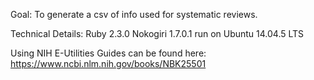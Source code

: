 Goal: To generate a csv of info used for systematic reviews.

Technical Details:
Ruby 2.3.0
Nokogiri 1.7.0.1
run on Ubuntu 14.04.5 LTS

Using NIH E-Utilities
Guides can be found here: https://www.ncbi.nlm.nih.gov/books/NBK25501

